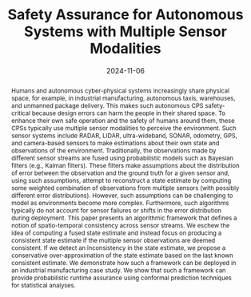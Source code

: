 ---
title: 'Safety Assurance for Autonomous Systems with Multiple Sensor Modalities'

# Authors
# If you created a profile for a user (e.g. the default `admin` user), write the username (folder name) here
# and it will be replaced with their full name and linked to their profile.
authors:
  - Anand Balakrishnan
  - Rohit Bernard
  - Shreeram Narayanan
  - Vidisha Kudalkar
  - admin
  - Parinitha Nagaraja
  - Georgi Markov
  - Christof Budnik
  - Helmut Degen
  - Lars Lindemann
  - Jyotrimoy Deshmukh

date: '2024-11-06'
doi: ''

# Publication type.
# Accepts a single type but formatted as a YAML list (for Hugo requirements).
# Enter a publication type from the CSL standard.
publication_types: ["paper-conference"]

# Publication name and optional abbreviated publication name.
publication: '22nd ACM and IEEE International Conference on Formal Methods and Models for Co-Design (MEMOCODE)'

abstract: Humans and autonomous cyber-physical systems increasingly share physical space, for example, in industrial manufacturing, autonomous taxis, warehouses, and unmanned package delivery. This makes such autonomous CPS safety-critical because design errors can harm the people in their shared space. To enhance their own safe operation and the safety of humans around them, these CPSs typically use multiple sensor modalities to perceive the environment. Such sensor systems include RADAR, LIDAR, ultra-wideband, SONAR, odometry, GPS, and camera-based sensors to make estimations about their own state and observations of the environment. Traditionally, the observations made by different sensor streams are fused using probabilistic models such as Bayesian filters (e.g., Kalman filters). These filters make assumptions about the distribution of error between the observation and the ground truth for a given sensor and, using such assumptions, attempt to reconstruct a state estimate by computing some weighted combination of observations from multiple sensors (with possibly different error distributions). However, such assumptions can be challenging to model as environments become more complex. Furthermore, such algorithms typically do not account for sensor failures or shifts in the error distribution during deployment. This paper presents an algorithmic framework that defines a notion of spatio-temporal consistency across sensor streams. We eschew the idea of computing a fused state estimate and instead focus on producing a consistent state estimate if the multiple sensor observations are deemed consistent. If we detect an inconsistency in the state estimate, we propose a conservative over-approximation of the state estimate based on the last known consistent estimate. We demonstrate how such a framework can be deployed in an industrial manufacturing case study. We show that such a framework can provide probabilistic runtime assurance using conformal prediction techniques for statistical analyses.

# Summary. An optional shortened abstract.
summary: MEMOCODE 24

# Display this page in the Featured widget?
featured: false

# Custom links (uncomment lines below)
# links:
# - name: Custom Link
#   url: http://example.org

url_pdf: 'https://ieeexplore.ieee.org/abstract/document/10740749'
url_code: ''
url_dataset: ''
url_poster: ''
url_project: ''
url_slides: ''
url_source: ''
url_video: ''

# Featured image
# To use, add an image named `featured.jpg/png` to your page's folder.
image:
  caption: ''
  focal_point: ''
  preview_only: true
---
